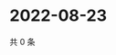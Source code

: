 # 2022-08-23

共 0 条

<!-- BEGIN WEIBO -->
<!-- 最后更新时间 Tue Aug 23 2022 23:16:41 GMT+0800 (China Standard Time) -->

<!-- END WEIBO -->
